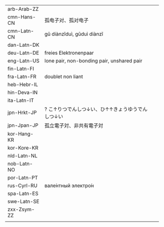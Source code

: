 | | | |
|-|-|-|
| arb-Arab-ZZ |  |  |
| cmn-Hans-CN | 孤电子对、孤对电子 |  |
| cmn-Latn-CN | gū diànzǐduì, gūduì diànzǐ |  |
| dan-Latn-DK |  |  |
| deu-Latn-DE | freies Elektronenpaar |  |
| eng-Latn-US | lone pair, non-bonding pair, unshared pair |  |
| fin-Latn-FI |  |  |
| fra-Latn-FR | doublet non liant |  |
| heb-Hebr-IL |  |  |
| hin-Deva-IN |  |  |
| ita-Latn-IT |  |  |
| jpn-Hrkt-JP | ? こ↑りつでんしつ↓い、ひ↑↑きょうゆうでんしつ↓い |  |
| jpn-Jpan-JP | 孤立電子対、非共有電子対 |  |
| kor-Hang-KR |  |  |
| kor-Kore-KR |  |  |
| nld-Latn-NL |  |  |
| nob-Latn-NO |  |  |
| por-Latn-PT |  |  |
| rus-Cyrl-RU | вале́нтный электро́н |  |
| spa-Latn-ES |  |  |
| swe-Latn-SE |  |  |
| zxx-Zsym-ZZ |  |  |
|  |  |  |
